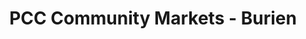 ---
title: "PCC Community Markets - Burien"
url: /burien/pcc-community-markets-burien/
shop: supermarket
---